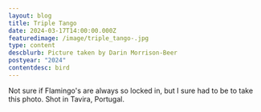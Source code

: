 ```yaml
---
layout: blog
title: Triple Tango
date: 2024-03-17T14:00:00.000Z
featuredimage: /image/triple_tango-.jpg
type: content
descblurb: Picture taken by Darin Morrison-Beer
postyear: "2024"
contentdesc: bird
---
```

Not sure if Flamingo's are always so locked in, but I sure had to be to take this photo. Shot in Tavira, Portugal.
